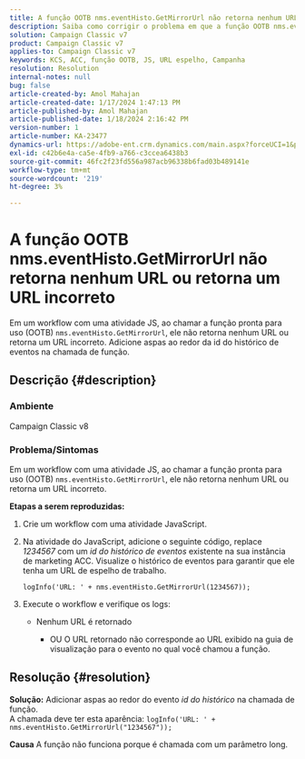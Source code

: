 ```yaml
---
title: A função OOTB nms.eventHisto.GetMirrorUrl não retorna nenhum URL ou retorna um URL incorreto
description: Saiba como corrigir o problema em que a função OOTB nms.eventHisto.GetMirrorUrl não retorna nenhum URL no Adobe Campaign Classic.
solution: Campaign Classic v7
product: Campaign Classic v7
applies-to: Campaign Classic v7
keywords: KCS, ACC, função OOTB, JS, URL espelho, Campanha
resolution: Resolution
internal-notes: null
bug: false
article-created-by: Amol Mahajan
article-created-date: 1/17/2024 1:47:13 PM
article-published-by: Amol Mahajan
article-published-date: 1/18/2024 2:16:42 PM
version-number: 1
article-number: KA-23477
dynamics-url: https://adobe-ent.crm.dynamics.com/main.aspx?forceUCI=1&pagetype=entityrecord&etn=knowledgearticle&id=abb008e9-3eb5-ee11-a569-6045bd006295
exl-id: c42b6e4a-ca5e-4fb9-a766-c3ccea6438b3
source-git-commit: 46fc2f23fd556a987acb96338b6fad03b489141e
workflow-type: tm+mt
source-wordcount: '219'
ht-degree: 3%

---
```


# A função OOTB nms.eventHisto.GetMirrorUrl não retorna nenhum URL ou retorna um URL incorreto


Em um workflow com uma atividade JS, ao chamar a função pronta para uso (OOTB) `nms.eventHisto.GetMirrorUrl`, ele não retorna nenhum URL ou retorna um URL incorreto. Adicione aspas ao redor da id do histórico de eventos na chamada de função.

## Descrição {#description}


### <b>Ambiente</b>

Campaign Classic v8



### <b>Problema/Sintomas</b>

Em um workflow com uma atividade JS, ao chamar a função pronta para uso (OOTB) `nms.eventHisto.GetMirrorUrl`, ele não retorna nenhum URL ou retorna um URL incorreto.

<b>Etapas a serem reproduzidas:</b>

1. Crie um workflow com uma atividade JavaScript.


2. Na atividade do JavaScript, adicione o seguinte código, replace *1234567* com um *id do histórico de eventos* existente na sua instância de marketing ACC. Visualize o histórico de eventos para garantir que ele tenha um URL de espelho de trabalho.



   `logInfo('URL: ' + nms.eventHisto.GetMirrorUrl(1234567));`


3. Execute o workflow e verifique os logs:

   - Nenhum URL é retornado




      - OU O URL retornado não corresponde ao URL exibido na guia de visualização para o evento no qual você chamou a função.



## Resolução {#resolution}

<b>Solução:</b>
Adicionar aspas ao redor do evento *id do histórico* na chamada de função.
<br>A chamada deve ter esta aparência:
`logInfo('URL: ' + nms.eventHisto.GetMirrorUrl("1234567"));`

<b>Causa</b>
A função não funciona porque é chamada com um parâmetro long.
